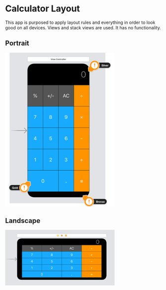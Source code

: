 # Calculator Layout 

This app is purposed to apply layout rules and everything in order to look good on all devices. Views and stack views are used. It has no functionality.  

## Portrait

<img width="352" alt="Ealo" src="https://raw.githubusercontent.com/mucahiterenozkur/Calculator-Layout-ResponsiveUI/master/Documentation/Portrait.png?token=GHSAT0AAAAAABQES2RM7QZBLXPP4BQ37YEUYRTCK4A">

## Landscape

<img width="352" alt="Ealo" src="https://raw.githubusercontent.com/mucahiterenozkur/Calculator-Layout-ResponsiveUI/master/Documentation/Landscape.png?token=GHSAT0AAAAAABQES2RN3BGLJRHSHPLMMA4CYRTCLOA">
